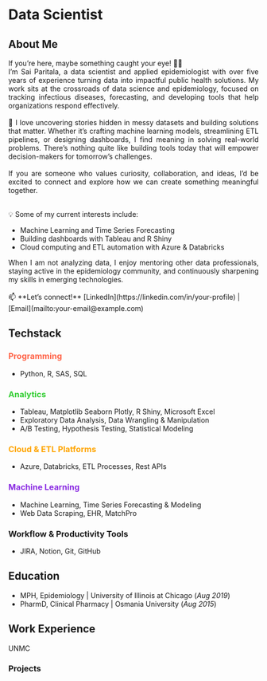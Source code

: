# Data Scientist

## About Me

<div align="justify">
If you’re here, maybe something caught your eye! 👋🏾

<br>
I’m Sai Paritala, a data scientist and applied epidemiologist with over five years of experience turning data into impactful public health solutions. My work sits at the crossroads of data science and epidemiology, focused on tracking infectious diseases, forecasting, and developing tools that help organizations respond effectively.
<br>

<br>
🔎 I love uncovering stories hidden in messy datasets and building solutions that matter. Whether it’s crafting machine learning models, streamlining ETL pipelines, or designing dashboards, I find meaning in solving real-world problems. There’s nothing quite like building tools today that will empower decision-makers for tomorrow’s challenges.
<br>

<br>
If you are someone who values curiosity, collaboration, and ideas, I’d be excited to connect and explore how we can create something meaningful together.
</div>
<br>

💡 Some of my current interests include:
- Machine Learning and Time Series Forecasting
- Building dashboards with Tableau and R Shiny
- Cloud computing and ETL automation with Azure & Databricks

<div align="justify">
When I am not analyzing data, I enjoy mentoring other data professionals, staying active in the epidemiology community, and continuously sharpening my skills in emerging technologies.
</div>

<br>
📫 **Let’s connect!**  
[LinkedIn](https://linkedin.com/in/your-profile) | [Email](mailto:your-email@example.com)
<br>

## Techstack
### <span style="color:#FF6347">Programming</span>  
- Python, R, SAS, SQL  


### <span style="color:#32CD32">Analytics</span>  
- Tableau, Matplotlib Seaborn Plotly, R Shiny, Microsoft Excel
- Exploratory Data Analysis, Data Wrangling & Manipulation
- A/B Testing, Hypothesis Testing, Statistical Modeling  


### <span style="color:#FFA500">Cloud & ETL Platforms</span> 
- Azure, Databricks, ETL Processes, Rest APIs  


### <span style="color:#8A2BE2">Machine Learning</span>  
- Machine Learning, Time Series Forecasting & Modeling  
- Web Data Scraping, EHR, MatchPro  


### Workflow & Productivity Tools  
-  JIRA, Notion, Git, GitHub


## Education
- MPH, Epidemiology | University of Illinois at Chicago (_Aug 2019_)
- PharmD, Clinical Pharmacy | Osmania University (_Aug 2015_)

## Work Experience
UNMC

### Projects
